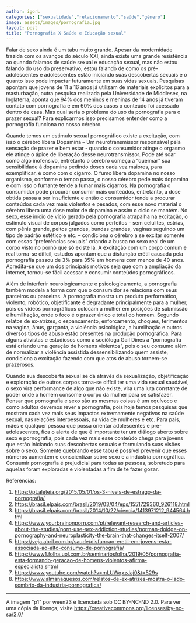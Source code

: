 ```yaml
---
author: igorL
categories: ["sexualidade","relacionamento","saúde","gênero"]
image: assets/images/pornografia.jpg
layout: post
title: "Pornografia X Saúde e Educação sexual"
---
```


Falar de sexo ainda é um tabu muito grande. Apesar da modernidade trazida com os avanços do século XXI, ainda existe uma grande resistência ao quando falamos de saúde sexual e educação sexual, mas não estou falando do uso do preservativo, estou falando de como os pré-adolescentes e adolescentes estão iniciando suas descobertas sexuais e o quanto isso pode impactar futuramente em suas vidas sexuais. Pesquisas apontam que jovens de 11 a 16 anos já utilizam de materiais explícitos para a masturbação, outra pesquisa realizada pela Universidade de Middlesex, na Inglaterra, aponta que 94% dos meninos e meninas de 14 anos já tiveram contato com pornografia e em 60% dos casos o conteúdo foi acessado dentro de casa. Mas qual seria o problema do uso da pornografia para o prazer sexual? Para explicarmos isso precisamos entender como a pornografia funciona no nosso cérebro.

Quando temos um estimulo sexual pornográfico existe a excitação, com isso o cérebro libera Dopamina – Um neurotransmissor responsável pela sensação de prazer e bem estar - quando o consumidor atinge o orgasmo ele atinge o ápice de liberação desse neurotransmissor. Pode até soar como algo inofensivo, entretanto o cérebro começa a “queimar” sua sensibilidade à dopamina pedindo doses cada vez maiores, para exemplificar, é como com o cigarro. O fumo libera dopamina no nosso organismo, conforme o tempo passa, o nosso cérebro pede mais dopamina e com isso o fumante tende a fumar mais cigarros. Na pornografia o consumidor pode procurar consumir mais conteúdos, entretanto, a dose obtida passa a ser insuficiente e então o consumidor tende a procurar conteúdos cada vez mais violentos e pesados, com esse novo material o cérebro libera uma dose maior de dopamina e assim o ciclo se mantém. No sexo, esse início de vício gerado pela pornografia atrapalha na excitação, o estimulo visual de corpos julgados como perfeitos - sem celulites, estrias, com pênis grande, peitos grandes, bundas grandes, vaginas seguindo um tipo de padrão estético e etc. – condiciona o cérebro a se excitar somente com essas “preferências sexuais” criando a busca no sexo real de um corpo visto no pornô que só existe lá. A excitação com um corpo comum e real torna-se difícil, estudos apontam que a disfunção erétil causada pela pornografia passou de 3% para 35% em homens com menos de 40 anos. Acredita-se que um dos principais motivos seja que com a ampliação da internet, tornou-se fácil acessar e consumir conteúdos pornográficos.

Além de interferir neurologicamente e psicologicamente, a pornografia também modela a forma com que o consumidor se relaciona com seus parceiros ou parceiras. A pornografia mostra um produto performático, violento, robótico, objetificante e degradante principalmente para a mulher, pois os vídeos pornográficos colocam a mulher em posições de submissão e humilhação, onde o foco é o prazer único e total do homem. Segundo relatos de ex-atrizes, o espancamento, enforcamento, choques, ferimentos na vagina, ânus, garganta, a violência psicológica, a humilhação e outros diversos tipos de abuso estão presentes na produção pornográfica. Para alguns ativistas e estudiosos como a socióloga Gail Dines a “pornografia está criando uma geração de homens violentos”, pois o seu consumo além de normalizar a violência assistida dessensibilizando quem assiste, condiciona a excitação fazendo com que atos de abuso tornem-se prazerosos.

Quando sua descoberta sexual se dá através da sexualização, objetificação e exploração de outros corpos torna-se difícil ter uma vida sexual saudável, o sexo vira performance de algo que não existe, vira uma luta constante de poder onde o homem consome o corpo da mulher para se satisfazer. Pensar que pornografia e sexo são as mesmas coisas é um equívoco e como adultos devemos rever a pornografia, pois hoje temos pesquisas que mostram cada vez mais seus impactos extremamente negativos na saúde sexual, nas relações interpessoais, na vida de mulheres e etc. Para pais, mães e qualquer pessoa que possa orientar adolescentes e pré-adolescentes, fica o alerta de que é importante ter um diálogo aberto sobre sexo e pornografia, pois cada vez mais esse conteúdo chega para jovens que estão iniciando suas descobertas sexuais e formulando suas visões sobre o sexo. Somente quebrando esse tabu é possível prevenir que esses números aumentem e conscientizar sobre sexo e a indústria pornográfica. Consumir pornografia é prejudicial para todas as pessoas, sobretudo para aquelas foram exploradas e violentadas a fim de te fazer gozar.

Referências:
1. <https://pt.aleteia.org/2015/05/01/os-3-niveis-de-estrago-da-pornografia/>
2. <https://brasil.elpais.com/brasil/2019/03/04/eps/1551729360_926118.html>
3. <https://brasil.elpais.com/brasil/2014/10/22/ciencia/1413971212_944564.html>
4. <https://www.yourbrainonporn.com/pt/relevant-research-and-articles-about-the-studies/porn-use-sex-addiction-studies/norman-doidge-on-pornography-and-neuroplasticity-the-brain-that-changes-itself-2007/>
5. <https://veja.abril.com.br/saude/disfuncao-eretil-em-jovens-esta-associada-ao-alto-consumo-de-pornografia/>
6. <https://www1.folha.uol.com.br/seminariosfolha/2019/05/pornografia-esta-formando-geracao-de-homens-violentos-afirma-especialista.shtml>
7. <https://www.youtube.com/watch?v=mLUWqxzJaj0&t=529s>
8. <https://www.almanaquesos.com/relatos-de-ex-atrizes-mostra-o-lado-sombrio-da-industria-pornografica/>

---

A imagem "p1" por ween23 é licenciada sob CC BY-NC-ND 2.0. Para ver uma cópia da licença, visite <https://creativecommons.org/licenses/by-nc-sa/2.0/>
